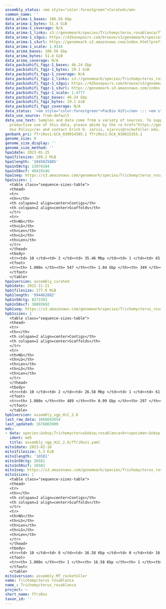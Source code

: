 ```yaml
---
assembly_status: <em style="color:forestgreen">Curated</em>
common_name: ''
data_arima-1_bases: 106.56 Gbp
data_arima-1_bytes: 51.4 GiB
data_arima-1_coverage: N/A
data_arima-1_links: s3://genomeark/species/Trichomycterus_rosablanca/fTriRos1/genomic_data/arima/<br>
data_arima-1_s3gui: https://42basepairs.com/browse/s3/genomeark/species/Trichomycterus_rosablanca/fTriRos1/genomic_data/arima/
data_arima-1_s3url: https://genomeark.s3.amazonaws.com/index.html?prefix=species/Trichomycterus_rosablanca/fTriRos1/genomic_data/arima/
data_arima-1_scale: 1.9316
data_arima_bases: 106.56 Gbp
data_arima_bytes: 51.4 GiB
data_arima_coverage: N/A
data_pacbiohifi_fqgz-1_bases: 46.24 Gbp
data_pacbiohifi_fqgz-1_bytes: 29.1 GiB
data_pacbiohifi_fqgz-1_coverage: N/A
data_pacbiohifi_fqgz-1_links: s3://genomeark/species/Trichomycterus_rosablanca/fTriRos1/genomic_data/pacbio_hifi/<br>
data_pacbiohifi_fqgz-1_s3gui: https://42basepairs.com/browse/s3/genomeark/species/Trichomycterus_rosablanca/fTriRos1/genomic_data/pacbio_hifi/
data_pacbiohifi_fqgz-1_s3url: https://genomeark.s3.amazonaws.com/index.html?prefix=species/Trichomycterus_rosablanca/fTriRos1/genomic_data/pacbio_hifi/
data_pacbiohifi_fqgz-1_scale: 1.4777
data_pacbiohifi_fqgz_bases: 46.24 Gbp
data_pacbiohifi_fqgz_bytes: 29.1 GiB
data_pacbiohifi_fqgz_coverage: N/A
data_status: '<em style="color:forestgreen">PacBio HiFi</em> ::: <em style="color:forestgreen">Arima</em>'
data_use_source: from-default
data_use_text: Samples and data come from a variety of sources. To support fair and
  productive use of this data, please abide by the <a href="https://genome10k.soe.ucsc.edu/data-use-policies/">Data
  Use Policy</a> and contact Erich D. Jarvis, ejarvis@rockefeller.edu, with any questions.
genbank_pri: fTriRos1:GCA_030014385.1 fTriRos1:GCA_030015355.1
genome_size: 0
genome_size_display: ''
genome_size_method: ''
hpa1date: 2023-01-25
hpa1filesize: 289.2 MiB
hpa1length: '1045025885'
hpa1n50ctg: 13074164
hpa1n50scf: 40419146
hpa1seq: https://s3.amazonaws.com/genomeark/species/Trichomycterus_rosablanca/fTriRos1/assembly_curated/fTriRos1.hap1.cur.20230125.fasta.gz
hpa1sizes: |
  <table class="sequence-sizes-table">
  <thead>
  <tr>
  <th></th>
  <th colspan=2 align=center>Contigs</th>
  <th colspan=2 align=center>Scaffolds</th>
  </tr>
  <tr>
  <th>NG</th>
  <th>LG</th>
  <th>Len</th>
  <th>LG</th>
  <th>Len</th>
  </tr>
  </thead>
  <tbody>
  <tr><td> 10 </td><td> 2 </td><td> 35.46 Mbp </td><td> 1 </td><td> 65.47 Mbp </td></tr><tr><td> 20 </td><td> 6 </td><td> 27.00 Mbp </td><td> 2 </td><td> 58.16 Mbp </td></tr><tr><td> 30 </td><td> 10 </td><td> 22.43 Mbp </td><td> 4 </td><td> 53.17 Mbp </td></tr><tr><td> 40 </td><td> 15 </td><td> 15.90 Mbp </td><td> 7 </td><td> 41.83 Mbp </td></tr><tr style="background-color:#cccccc;"><td> 50 </td><td> 23 </td><td style="background-color:#88ff88;"> 13.07 Mbp </td><td> 9 </td><td style="background-color:#88ff88;"> 40.42 Mbp </td></tr><tr><td> 60 </td><td> 31 </td><td> 10.60 Mbp </td><td> 12 </td><td> 39.12 Mbp </td></tr><tr><td> 70 </td><td> 43 </td><td> 7.25 Mbp </td><td> 15 </td><td> 30.93 Mbp </td></tr><tr><td> 80 </td><td> 61 </td><td> 5.00 Mbp </td><td> 18 </td><td> 29.19 Mbp </td></tr><tr><td> 90 </td><td> 92 </td><td> 1.97 Mbp </td><td> 22 </td><td> 19.82 Mbp </td></tr><tr><td> 100 </td><td> 546 </td><td> 1.00 Kbp </td><td> 348 </td><td> 1.00 Kbp </td></tr></tbody>
  <tfoot>
  <tr><th> 1.000x </th><th> 547 </th><th> 1.04 Gbp </th><th> 349 </th><th> 1.05 Gbp </th></tr>
  </tfoot>
  </table>
hpa1version: assembly_curated
hpb1date: 2022-11-21
hpb1filesize: 277.9 MiB
hpb1length: '994462882'
hpb1n50ctg: 8272383
hpb1n50scf: 38093692
hpb1seq: https://s3.amazonaws.com/genomeark/species/Trichomycterus_rosablanca/fTriRos1/assembly_vgp_HiC_2.0/fTriRos1.HiC.hap2.20221121.fasta.gz
hpb1sizes: |
  <table class="sequence-sizes-table">
  <thead>
  <tr>
  <th></th>
  <th colspan=2 align=center>Contigs</th>
  <th colspan=2 align=center>Scaffolds</th>
  </tr>
  <tr>
  <th>NG</th>
  <th>LG</th>
  <th>Len</th>
  <th>LG</th>
  <th>Len</th>
  </tr>
  </thead>
  <tbody>
  <tr><td> 10 </td><td> 2 </td><td> 26.58 Mbp </td><td> 1 </td><td> 61.02 Mbp </td></tr><tr><td> 20 </td><td> 7 </td><td> 17.15 Mbp </td><td> 2 </td><td> 55.66 Mbp </td></tr><tr><td> 30 </td><td> 14 </td><td> 13.20 Mbp </td><td> 4 </td><td> 47.96 Mbp </td></tr><tr><td> 40 </td><td> 22 </td><td> 10.41 Mbp </td><td> 7 </td><td> 39.11 Mbp </td></tr><tr style="background-color:#cccccc;"><td> 50 </td><td> 33 </td><td style="background-color:#88ff88;"> 8.27 Mbp </td><td> 9 </td><td style="background-color:#88ff88;"> 38.09 Mbp </td></tr><tr><td> 60 </td><td> 46 </td><td> 6.82 Mbp </td><td> 12 </td><td> 30.60 Mbp </td></tr><tr><td> 70 </td><td> 63 </td><td> 5.05 Mbp </td><td> 16 </td><td> 27.68 Mbp </td></tr><tr><td> 80 </td><td> 86 </td><td> 3.35 Mbp </td><td> 20 </td><td> 21.90 Mbp </td></tr><tr><td> 90 </td><td> 127 </td><td> 1.75 Mbp </td><td> 25 </td><td> 17.69 Mbp </td></tr><tr><td> 100 </td><td> 488 </td><td> 1.00 Kbp </td><td> 296 </td><td> 1.00 Kbp </td></tr></tbody>
  <tfoot>
  <tr><th> 1.000x </th><th> 489 </th><th> 0.99 Gbp </th><th> 297 </th><th> 0.99 Gbp </th></tr>
  </tfoot>
  </table>
hpb1version: assembly_vgp_HiC_2.0
last_raw_data: 1666642654
last_updated: 1676065909
mds:
- data: species:&nbsp;Trichomycterus&nbsp;rosablanca<br>specimen:&nbsp;fTriRos1<br>projects:&nbsp;<br>&nbsp;&nbsp;-&nbsp;vgp<br>hap1:&nbsp;s3://genomeark/species/Trichomycterus_rosablanca/fTriRos1/assembly_vgp_HiC_2.0/fTriRos1.HiC.hap1.20221115.fasta.gz<br>hap2:&nbsp;s3://genomeark/species/Trichomycterus_rosablanca/fTriRos1/assembly_vgp_HiC_2.0/fTriRos1.HiC.hap2.20221115.fasta.gz<br>pretext_hap1:&nbsp;s3://genomeark/species/Trichomycterus_rosablanca/fTriRos1/assembly_vgp_HiC_2.0/evaluation/hap1/pretext/fTriRos1_hap1__s2_heatmap.pretext<br>pretext_hap2:&nbsp;s3://genomeark/species/Trichomycterus_rosablanca/fTriRos1/assembly_vgp_HiC_2.0/evaluation/hap2/pretext/fTriRos1_hap2__s2_heatmap.pretext<br>kmer_spectra_img:&nbsp;s3://genomeark/species/Trichomycterus_rosablanca/fTriRos1/assembly_vgp_HiC_2.0/evaluation/fTriRos1_png/<br>pacbio_read_dir:&nbsp;s3://genomeark/species/Trichomycterus_rosablanca/fTriRos1/genomic_data/pacbio_hifi/<br>pacbio_read_type:&nbsp;hifi<br>hic_read_dir:&nbsp;s3://genomeark/species/Trichomycterus_rosablanca/fTriRos1/genomic_data/arima/<br>hic_kit:&nbsp;Arima2<br>pipeline:<br>&nbsp;&nbsp;-&nbsp;hifiasm&nbsp;(0.16.1+galaxy4)<br>&nbsp;&nbsp;-&nbsp;yahs&nbsp;(1.2a.2+galaxy0)<br>assembled_by_group:&nbsp;Rockefeller<br>notes:&nbsp;This&nbsp;was&nbsp;a&nbsp;hifiasm-HiC&nbsp;assembly&nbsp;of&nbsp;fTriRos1,&nbsp;resulting&nbsp;in&nbsp;two&nbsp;complete&nbsp;haplotypes.&nbsp;This&nbsp;individual&nbsp;did&nbsp;not&nbsp;have&nbsp;bionano&nbsp;data.&nbsp;HiC&nbsp;scaffolding&nbsp;was&nbsp;performed&nbsp;with&nbsp;YAHS.&nbsp;The&nbsp;kmer&nbsp;spectra&nbsp;indicates&nbsp;a&nbsp;homogametic&nbsp;specimen.&nbsp;We&nbsp;are&nbsp;submitting&nbsp;hap1&nbsp;for&nbsp;curation.
  ident: md5
  title: assembly_vgp_HiC_2.0/fTriRos1.yaml
mito1date: 2023-02-10
mito1filesize: 5.3 KiB
mito1length: '16581'
mito1n50ctg: 16581
mito1n50scf: 16581
mito1seq: https://s3.amazonaws.com/genomeark/species/Trichomycterus_rosablanca/fTriRos1/assembly_MT_rockefeller/fTriRos1.MT.20230210.fasta.gz
mito1sizes: |
  <table class="sequence-sizes-table">
  <thead>
  <tr>
  <th></th>
  <th colspan=2 align=center>Contigs</th>
  <th colspan=2 align=center>Scaffolds</th>
  </tr>
  <tr>
  <th>NG</th>
  <th>LG</th>
  <th>Len</th>
  <th>LG</th>
  <th>Len</th>
  </tr>
  </thead>
  <tbody>
  <tr><td> 10 </td><td> 0 </td><td> 16.58 Kbp </td><td> 0 </td><td> 16.58 Kbp </td></tr><tr><td> 20 </td><td> 0 </td><td> 16.58 Kbp </td><td> 0 </td><td> 16.58 Kbp </td></tr><tr><td> 30 </td><td> 0 </td><td> 16.58 Kbp </td><td> 0 </td><td> 16.58 Kbp </td></tr><tr><td> 40 </td><td> 0 </td><td> 16.58 Kbp </td><td> 0 </td><td> 16.58 Kbp </td></tr><tr style="background-color:#cccccc;"><td> 50 </td><td> 0 </td><td style="background-color:#ff8888;"> 16.58 Kbp </td><td> 0 </td><td style="background-color:#ff8888;"> 16.58 Kbp </td></tr><tr><td> 60 </td><td> 0 </td><td> 16.58 Kbp </td><td> 0 </td><td> 16.58 Kbp </td></tr><tr><td> 70 </td><td> 0 </td><td> 16.58 Kbp </td><td> 0 </td><td> 16.58 Kbp </td></tr><tr><td> 80 </td><td> 0 </td><td> 16.58 Kbp </td><td> 0 </td><td> 16.58 Kbp </td></tr><tr><td> 90 </td><td> 0 </td><td> 16.58 Kbp </td><td> 0 </td><td> 16.58 Kbp </td></tr><tr><td> 100 </td><td> 0 </td><td> 16.58 Kbp </td><td> 0 </td><td> 16.58 Kbp </td></tr></tbody>
  <tfoot>
  <tr><th> 1.000x </th><th> 1 </th><th> 16.58 Kbp </th><th> 1 </th><th> 16.58 Kbp </th></tr>
  </tfoot>
  </table>
mito1version: assembly_MT_rockefeller
name: Trichomycterus rosablanca
name_: Trichomycterus_rosablanca
project: ~
short_name: fTriRos
taxon_id: ''
---
```

